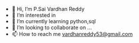 - 👋 Hi, I’m P.Sai Vardhan Reddy
- 👀 I’m interested in
- 🌱 I’m currently learning python,sql
- 💞️ I’m looking to collaborate on ...
- 📫 How to reach me vardhanreddy53@gmail.com

<!---
vardhanreddy53/vardhanreddy53 is a ✨ special ✨ repository because its `README.md` (this file) appears on your GitHub profile.
You can click the Preview link to take a look at your changes.
--->
